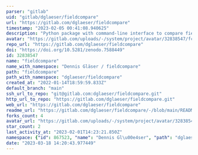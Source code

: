 ```yaml
---
parser: "gitlab"
uid: "gitlab/dglaeser/fieldcompare"
url: "https://gitlab.com/dglaeser/fieldcompare"
timestamp: "2023-02-05 00:41:08.940625"
description: "Python package with command-line interface to compare field data"
avatar: "https://gitlab.com/uploads/-/system/project/avatar/32838547/fcompare_logo.png"
repo_url: "https://gitlab.com/dglaeser/fieldcompare"
doi: "https://doi.org/10.5281/zenodo.7588449"
id: 32838547
name: "fieldcompare"
name_with_namespace: "Dennis Gläser / fieldcompare"
path: "fieldcompare"
path_with_namespace: "dglaeser/fieldcompare"
created_at: "2022-01-14T18:59:59.833Z"
default_branch: "main"
ssh_url_to_repo: "git@gitlab.com:dglaeser/fieldcompare.git"
http_url_to_repo: "https://gitlab.com/dglaeser/fieldcompare.git"
web_url: "https://gitlab.com/dglaeser/fieldcompare"
readme_url: "https://gitlab.com/dglaeser/fieldcompare/-/blob/main/README.md"
forks_count: 4
avatar_url: "https://gitlab.com/uploads/-/system/project/avatar/32838547/fcompare_logo.png"
star_count: 2
last_activity_at: "2023-02-01T14:23:21.850Z"
namespace: {"id": 867523, "name": "Dennis Gl\u00e4ser", "path": "dglaeser", "kind": "user", "full_path": "dglaeser", "parent_id": null, "avatar_url": "/uploads/-/system/user/avatar/726045/avatar.png", "web_url": "https://gitlab.com/dglaeser"}
date: "2023-03-18 14:20:43.977449"
---
```

